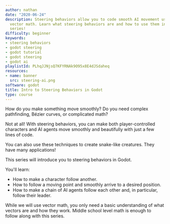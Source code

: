 ```yaml
---
author: nathan
date: "2020-06-24"
description: Steering behaviors allow you to code smooth AI movement using simple
  vector math. Learn what steering behaviors are and how to use them in this 4-part
  series!
difficulty: beginner
keywords:
- steering behaviors
- godot steering
- godot tutorial
- godot steering
- godot ai
playlistId: PLhqJJNjsQ7KFYRNAk9O95x8E4dJSdaheq
resources:
- name: banner
  src: steering-ai.png
software: godot
title: Intro to Steering Behaviors in Godot
type: course
---
```


How do you make something move smoothly? Do you need complex pathfinding, Bézier curves, or complicated math?

Not at all! With steering behaviors, you can make both player-controlled characters and AI agents move smoothly and beautifully with just a few lines of code.

You can also use these techniques to create snake-like creatures. They have many applications!

This series will introduce you to steering behaviors in Godot.

You'll learn:

- How to make a character follow another.
- How to follow a moving point and smoothly arrive to a desired position.
- How to make a chain of AI agents follow each other and, in particular, follow their leader.

While we will use vector math, you only need a basic understanding of what vectors are and how they work. Middle school level math is enough to follow along with this series.
